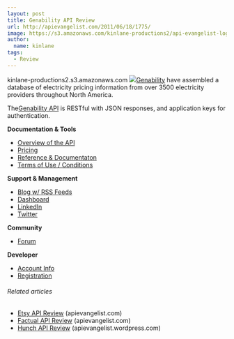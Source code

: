 ```yaml
---
layout: post
title: Genability API Review
url: http://apievangelist.com/2011/06/18/1775/
image: https://s3.amazonaws.com/kinlane-productions2/api-evangelist-logos/api-evangelist-butterfly-vertical.png
author:
  name: kinlane
tags:
  - Review
---
```

kinlane-productions2.s3.amazonaws.com [![](http://kinlane-productions.s3.amazonaws.com/api-evangelist/genability/genability-logo.jpg)](http://genability.com/ "Genability")[Genability](http://genability.com/ "Genability") have assembled a database of electricity pricing information from over 3500 electricity providers throughout North America.

The[Genability API](https://developer.genability.com/ "Genability API") is RESTful with JSON responses, and application keys for authentication.

**Documentation & Tools**

*   [Overview of the API](../../ecosystem-building-blocks-detail.php?Building_Block_ID=117)
*   [Pricing](../../ecosystem-building-blocks-detail.php?Building_Block_ID=191)
*   [Reference & Documentaton](../../ecosystem-building-blocks-detail.php?Building_Block_ID=120)
*   [Terms of Use / Conditions](../../ecosystem-building-blocks-detail.php?Building_Block_ID=150)

**Support & Management**

*   [Blog w/ RSS Feeds](../../ecosystem-building-blocks-detail.php?Building_Block_ID=123)
*   [Dashboard](../../ecosystem-building-blocks-detail.php?Building_Block_ID=116)
*   [LinkedIn](../../ecosystem-building-blocks-detail.php?Building_Block_ID=158)
*   [Twitter](../../ecosystem-building-blocks-detail.php?Building_Block_ID=159)

**Community**

*   [Forum](../../ecosystem-building-blocks-detail.php?Building_Block_ID=131)

**Developer**

*   [Account Info](../../ecosystem-building-blocks-detail.php?Building_Block_ID=199)
*   [Registration](../../ecosystem-building-blocks-detail.php?Building_Block_ID=198)

###### Related articles

*   [Etsy API Review](http://apievangelist.com/2011/06/11/etsy-api-review/) (apievangelist.com)
*   [Factual API Review](http://apievangelist.com/2011/06/17/factual-api-review/) (apievangelist.com)
*   [Hunch API Review](http://apievangelist.wordpress.com/2011/06/13/hunch-api-review/) (apievangelist.wordpress.com)